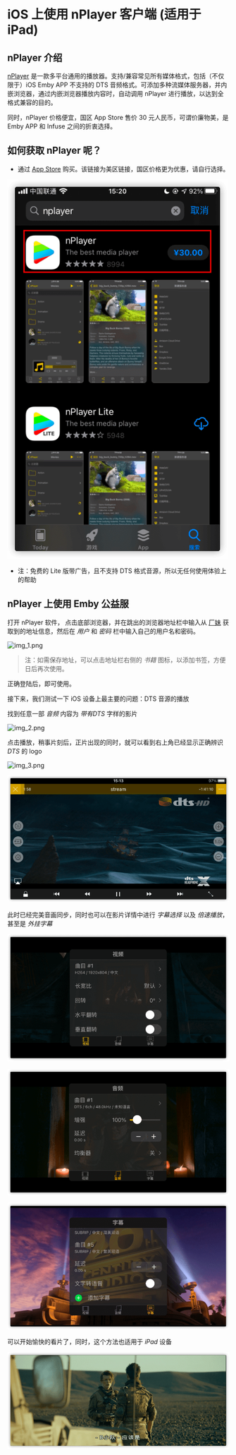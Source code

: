# iOS 上使用 nPlayer 客户端 (适用于 iPad)

## nPlayer 介绍

[nPlayer](https://apps.apple.com/us/app/nplayer/id1451273814?mt=12) 是一款多平台通用的播放器。支持/兼容常见所有媒体格式，包括（不仅限于）iOS Emby APP 不支持的 DTS 音频格式。可添加多种流媒体服务器，并内嵌浏览器，通过内嵌浏览器播放内容时，自动调用 nPlayer 进行播放，以达到全格式兼容的目的。

同时，nPlayer 价格便宜，国区 App Store 售价 30 元人民币，可谓价廉物美，是 Emby APP 和 Infuse 之间的折衷选择。

## 如何获取 nPlayer 呢？

- 通过 [App Store](https://apps.apple.com/us/app/nplayer/id1451273814?mt=12) 购买。该链接为美区链接，国区价格更为优惠，请自行选择。

![img.png](../assets/img.c12751a9.png)

- 注：免费的 Lite 版带广告，且不支持 DTS 格式音源，所以无任何使用体验上的帮助

## nPlayer 上使用 Emby 公益服

打开 nPlayer 软件， 点击底部浏览器，并在跳出的浏览器地址栏中输入从 [厂妹](https://t.me/EmbyPublicBot) 获取到的地址信息，然后在 *用户* 和 *密码* 栏中输入自己的用户名和密码。

![img_1.png](../assets/img_1.ae139ce9.png)

> 注：如需保存地址，可以点击地址栏右侧的 *书籍* 图标，以添加书签，方便日后再次使用。

正确登陆后，即可使用。

接下来，我们测试一下 iOS 设备上最主要的问题：DTS 音源的播放

找到任意一部 *音频* 内容为 *带有DTS* 字样的影片

![img_2.png](../assets/img_2.6d36feaf.png)

点击播放，稍事片刻后，正片出现的同时，就可以看到右上角已经显示正确辨识 *DTS* 的 logo

![img_3.png](../assets/img_3.ea60fbc4.png)

![img_4.png](../assets/img_4.04c6ee5b.png)

此时已经完美音画同步，同时也可以在影片详情中进行 *字幕选择* 以及 *倍速播放*，甚至是 *外挂字幕*

![img_5.png](../assets/img_5.92037185.png)

![img_6.png](../assets/img_6.b4a1367e.png)

![img_7.png](../assets/img_7.4ecb8483.png)

可以开始愉快的看片了，同时，这个方法也适用于 *iPad* 设备

![img_8.png](../assets/img_8.3a298596.png)